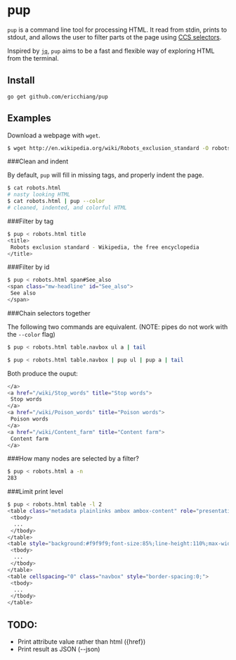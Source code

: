 # pup

`pup` is a command line tool for processing HTML. It read from stdin,
prints to stdout, and allows the user to filter parts ot the page using
[CCS selectors](http://www.w3schools.com/cssref/css_selectors.asp).

Inspired by [`jq`](http://stedolan.github.io/jq/), `pup` aims to be a
fast and flexible way of exploring HTML from the terminal.

## Install

	go get github.com/ericchiang/pup

## Examples

Download a webpage with `wget`.

```bash
$ wget http://en.wikipedia.org/wiki/Robots_exclusion_standard -O robots.html
```

###Clean and indent

By default, `pup` will fill in missing tags, and properly indent the page.

```bash
$ cat robots.html
# nasty looking HTML
$ cat robots.html | pup --color
# cleaned, indented, and colorful HTML
```

###Filter by tag
```bash
$ pup < robots.html title
<title>
 Robots exclusion standard - Wikipedia, the free encyclopedia
</title>
```

###Filter by id
```bash
$ pup < robots.html span#See_also
<span class="mw-headline" id="See_also">
 See also
</span>
```

###Chain selectors together

The following two commands are equivalent. (NOTE: pipes do not work with the
`--color` flag)

```bash
$ pup < robots.html table.navbox ul a | tail
```

```bash
$ pup < robots.html table.navbox | pup ul | pup a | tail
```

Both produce the ouput:

```bash
</a>
<a href="/wiki/Stop_words" title="Stop words">
 Stop words
</a>
<a href="/wiki/Poison_words" title="Poison words">
 Poison words
</a>
<a href="/wiki/Content_farm" title="Content farm">
 Content farm
</a>
```

###How many nodes are selected by a filter?

```bash
$ pup < robots.html a -n
283
```

###Limit print level

```bash
$ pup < robots.html table -l 2
<table class="metadata plainlinks ambox ambox-content" role="presentation">
 <tbody>
  ...
 </tbody>
</table>
<table style="background:#f9f9f9;font-size:85%;line-height:110%;max-width:175px;">
 <tbody>
  ...
 </tbody>
</table>
<table cellspacing="0" class="navbox" style="border-spacing:0;">
 <tbody>
  ...
 </tbody>
</table>
```

## TODO:

* Print attribute value rather than html ({href}) 
* Print result as JSON (--json)
